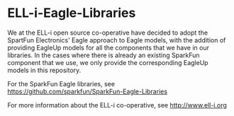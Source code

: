 ELL-i-Eagle-Libraries
=====================

We at the ELL-i open source co-operative have decided to adopt the
SpartFun Electronics' Eagle approach to Eagle models, with the
addition of providing EagleUp models for all the components that we
have in our libraries.  In the cases where there is already an
existing SparkFun component that we use, we only provide the
corresponding EagleUp models in this repository.

For the SparkFun Eagle libraries, see
https://github.com/sparkfun/SparkFun-Eagle-Libraries

For more information about the ELL-i co-operative, see
http://www.ell-i.org
